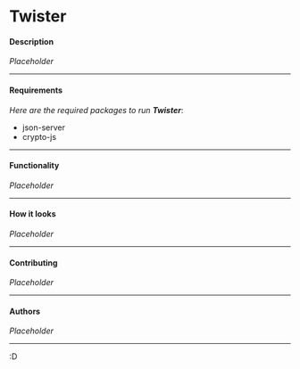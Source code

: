 # Twister


#### Description
_Placeholder_
****

#### Requirements
_Here are the required packages to run **Twister**_:
- json-server
- crypto-js
****

#### Functionality
_Placeholder_
****

#### How it looks
_Placeholder_
****

#### Contributing
_Placeholder_
****

#### Authors
_Placeholder_
****

:D